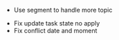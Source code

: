 <!-- - Line strike -->
<!-- - Fix task UI -->
<!-- - Implement all task props -->
<!-- - API call update task -->
<!-- - API call task -->
- Use segment to handle more topic
<!-- - Add component to edit date due -->
- Fix update task state no apply
- Fix conflict date and moment

